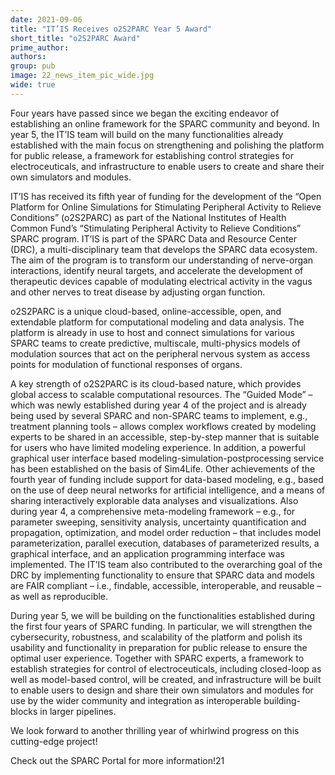 ```yaml
---
date: 2021-09-06
title: "IT’IS Receives o2S2PARC Year 5 Award"
short_title: "o2S2PARC Award"
prime_author: 
authors: 
group: pub
image: 22_news_item_pic_wide.jpg
wide: true
---
```

Four years have passed since we began the exciting endeavor of establishing an online framework for the SPARC community and beyond. In year 5, the IT’IS team will build on the many functionalities already established with the main focus on strengthening and polishing the platform for public release, a framework for establishing control strategies for electroceuticals, and infrastructure to enable users to create and share their own simulators and modules.

IT’IS has received its fifth year of funding for the development of the “Open Platform for Online Simulations for Stimulating Peripheral Activity to Relieve Conditions” (o2S2PARC) as part of the National Institutes of Health Common Fund’s “Stimulating Peripheral Activity to Relieve Conditions” SPARC program. IT’IS is part of the SPARC Data and Resource Center (DRC), a multi-disciplinary team that develops the SPARC data ecosystem. The aim of the program is to transform our understanding of nerve-organ interactions, identify neural targets, and accelerate the development of therapeutic devices capable of modulating electrical activity in the vagus and other nerves to treat disease by adjusting organ function.

o2S2PARC is a unique cloud-based, online-accessible, open, and extendable platform for computational modeling and data analysis. The platform is already in use to host and connect simulations for various SPARC teams to create predictive, multiscale, multi-physics models of modulation sources that act on the peripheral nervous system as access points for modulation of functional responses of organs.

A key strength of o2S2PARC is its cloud-based nature, which provides global access to scalable computational resources. The “Guided Mode” – which was newly established during year 4 of the project and is already being used by several SPARC and non-SPARC teams to implement, e.g., treatment planning tools – allows complex workflows created by modeling experts to be shared in an accessible, step-by-step manner that is suitable for users who have limited modeling experience. In addition, a powerful graphical user interface based modeling-simulation-postprocessing service has been established on the basis of Sim4Life. Other achievements of the fourth year of funding include support for data-based modeling, e.g., based on the use of deep neural networks for artificial intelligence, and a means of sharing interactively explorable data analyses and visualizations. Also during year 4, a comprehensive meta-modeling framework – e.g., for parameter sweeping, sensitivity analysis, uncertainty quantification and propagation, optimization, and model order reduction – that includes model parameterization, parallel execution, databases of parameterized results, a graphical interface, and an application programming interface was implemented. The IT’IS team also contributed to the overarching goal of the DRC by implementing functionality to ensure that SPARC data and models are FAIR compliant – i.e., findable, accessible, interoperable, and reusable – as well as reproducible.

During year 5, we will be building on the functionalities established during the first four years of SPARC funding. In particular, we will strengthen the cybersecurity, robustness, and scalability of the platform and polish its usability and functionality in preparation for public release to ensure the optimal user experience. Together with SPARC experts, a framework to establish strategies for control of electroceuticals, including closed-loop as well as model-based control, will be created, and infrastructure will be built to enable users to design and share their own simulators and modules for use by the wider community and integration as interoperable building-blocks in larger pipelines.

We look forward to another thrilling year of whirlwind progress on this cutting-edge project!

Check out the SPARC Portal for more information!21
